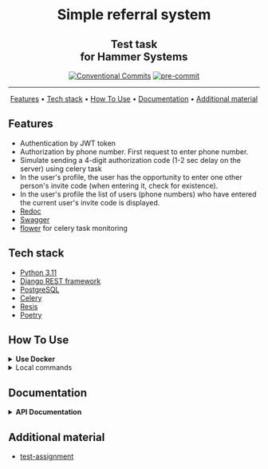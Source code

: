 <h1 align="center">
  Simple referral system
</h1>
<h2 align="center">
    Test task <br> for Hammer Systems
    <br>
</h2>

<div align="center">

[![Conventional Commits](https://img.shields.io/badge/Conventional%20Commits-1.0.0-%23FE5196?logo=conventionalcommits&logoColor=white)](https://conventionalcommits.org)
[![pre-commit](https://img.shields.io/badge/pre--commit-enabled-brightgreen?logo=pre-commit)](https://github.com/pre-commit/pre-commit)


</div>
<hr>

<p align="center">
  <a href="#features">Features</a> •
  <a href="#tech-stack">Tech stack</a> •
  <a href="#how-to-use">How To Use</a> •
  <a href="#documentation">Documentation</a> •
  <a href="#additional-material">Additional material</a>
</p>


## Features

- Authentication by JWT token
- Authorization by phone number. First request to enter phone number.
- Simulate sending a 4-digit authorization code (1-2 sec delay on the server) using celery task
- In the user's profile, the user has the opportunity to enter one other person's invite code (when entering it, check for existence).
- In the user's profile the list of users (phone numbers) who have entered the current user's invite code is displayed.
- [Redoc](http://localhost:8000/redoc/)
- [Swagger](http://localhost:8000/swagger/)
- [flower](http://localhost:5555) for celery task monitoring


## Tech stack
- [Python 3.11](https://www.python.org/downloads/)
- [Django REST framework](https://www.django-rest-framework.org/)
- [PostgreSQL](https://www.postgresql.org/)
- [Celery](https://docs.celeryq.dev/en/stable/index.html)
- [Resis](https://redis.io/)
- [Poetry](https://python-poetry.org/docs/)


## How To Use
<details>

<summary><strong>Use Docker</strong></summary>

1. Firstly clone repo
   ```bash
   git clone git@github.com:mrKazzila/test_python_dev_Hammer_Systems.git
   ```

2. Prepare env with make
   ```bash
   make prepare_docker_env
   ```

3. Run docker compose with make
   ```bash
   make docker_run
   ```

4. Stop docker compose with make
   ```bash
   make docker_stop
   ```

</details>

<details>
<summary>Local commands</summary>

1. Firstly clone repo
   ```bash
   git clone git@github.com:mrKazzila/test_python_dev_Hammer_Systems.git
   ```

2. Prepare local env with make
   ```bash
   make prepare_local_env
   ```

3. Settings Poetry with make
   ```bash
   make poetry_setup
   ```

4. Run project dependencies, migrations, & run test server with make
   ```bash
   make django_run
   ```

5. Run Redis Server
   ```bash
   make redis_run
   ```

6. Run Celery
   ```bash
   make celery_run
   ```

7. Run test with make
   ```bash
   make test
   ```

8. Run pre-commit with make
   ```bash
   make test_linters
   ```

</details>


## Documentation
<details>
<summary><strong>API Documentation</strong></summary>

**`POST` | Getting an authentication code: [`http://localhost:8000/api/v1/auth/signup/`](http://localhost:8000/api/v1/auth/signup/)**

Example:
   - Request

      ```
      {
          "username": "Jhon",
          "phone_number": "12345678901"
      }
      ```

   - Response

      ```
      {
          "code": "1236"
      }
      ```

**`POST` | Getting an authentication token and referral code: [`http://localhost:8000/api/v1/auth/code/`](http://localhost:8000/api/v1/auth/code/)**

Example:
   - Request

        ```
        {
            "code": "1236"
        }
        ```
   - Response

      ```
      {
          "token": "bssiyw-f169337fbe692e91f373200fd087e533",
          "referral code": "Qz3Isl"
      }
      ```

**`GET` | Getting the users list: [`http://localhost:8000/api/v1/users/`](http://localhost:8000/api/v1/users/)**

Example:

   - Response

        ```
        [
            {
                "username": "Zak",
                "phone_number": "29535315881",
                "referral_code": "Qz3Isl",
                "used_referral_code": "",
                "referral_users_list": [
                    {
                        "phone": "19535315881"
                    }
                ]
            },
            {
                "username": "Jhon",
                "phone_number": "19535315881",
                "referral_code": "fxmSIJ",
                "used_referral_code": "Qz3Isl",
                "referral_users_list": []
            }
        ]
        ```

**`POST` | Creating user: [`http://localhost:8000/api/v1/users/`](http://localhost:8000/api/v1/users/)**

Example:

   - Request

        ```
        {
            "username": "Nick",
            "phone_number": "49535315881",
            "referral_code": "oxtSIn",
            "used_referral_code": ""
        }
        ```

   - Response

        ```
        {
            "username": "Nick",
            "phone_number": "49535315881",
            "referral_code": "oxtSIn",
            "used_referral_code": "",
            "referral_users_list": []
        }
        ```

**`GET` | Getting a user: [`http://localhost:8000/api/v1/users/<username>/`](http://localhost:8000/api/v1/users/<username>/)**

Example:

   - Response

        ```
        {
            "username": "Jhon",
            "phone_number": "19535315881",
            "referral_code": "fxmSIJ",
            "used_referral_code": "Qz3Isl",
            "referral_users_list": []
        }
        ```

**`PATCH` | Update user info: [`http://localhost:8000/api/v1/users/<username>/`](http://localhost:8000/api/v1/users/<username>/)**

Example:

   - Request

        ```
        {
            "username": "makwcy",
            "phone_number": "29535713841",
            "referral_code": "pfvIfl",
            "used_referral_code": "",
            "referral_users_list": []
        }
        ```
   - Response

        ```
        {
            "username": "makwcy",
            "phone_number": "29535713841",
            "referral_code": "pfvIfl",
            "used_referral_code": "",
            "referral_users_list": []
        }
        ```

**`PUT` | Update user info: [`http://localhost:8000/api/v1/users/<username>/`](http://localhost:8000/api/v1/users/<username>/)**

Example:

   - Request

        ```
        {
            "username": "makwcy",
            "phone_number": "29535713841",
            "referral_code": "pfvIfl",
            "used_referral_code": "",
            "referral_users_list": []
        }
        ```
   - Response

        ```
        {
            "username": "makwcy",
            "phone_number": "29535713841",
            "referral_code": "pfvIfl",
            "used_referral_code": "",
            "referral_users_list": []
        }
        ```

**`DELETE` | Delete user: [`http://localhost:8000/api/v1/users/<username>/`](http://localhost:8000/api/v1/users/<username>/)**

Example:

   - Response

        ```
        {
            "username": "makwcy",
            "phone_number": "29535713841",
            "referral_code": "pfvIfl",
            "used_referral_code": "",
            "referral_users_list": []
        }
        ```

</details>



## Additional material
* [test-assignment](https://disk.yandex.ru/i/-t5XQ6cmWkNNxQ)
